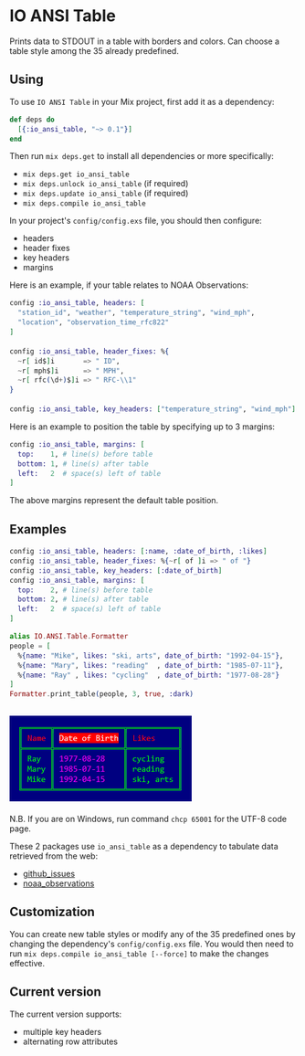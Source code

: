 
# IO ANSI Table

Prints data to STDOUT in a table with borders and colors.
Can choose a table style among the 35 already predefined.

## Using

To use `IO ANSI Table` in your Mix project, first add it as a dependency:

```elixir
def deps do
  [{:io_ansi_table, "~> 0.1"}]
end
```

Then run `mix deps.get` to install all dependencies or more specifically:

  - `mix deps.get io_ansi_table`
  - `mix deps.unlock io_ansi_table` (if required)
  - `mix deps.update io_ansi_table` (if required)
  - `mix deps.compile io_ansi_table`

In your project's `config/config.exs` file, you should then configure:

  - headers
  - header fixes
  - key headers
  - margins

Here is an example, if your table relates to NOAA Observations:

```elixir
config :io_ansi_table, headers: [
  "station_id", "weather", "temperature_string", "wind_mph",
  "location", "observation_time_rfc822"
]

config :io_ansi_table, header_fixes: %{
  ~r[ id$]i       => " ID",
  ~r[ mph$]i      => " MPH",
  ~r[ rfc(\d+)$]i => " RFC-\\1"
}

config :io_ansi_table, key_headers: ["temperature_string", "wind_mph"]
```

Here is an example to position the table by specifying up to 3 margins:

```elixir
config :io_ansi_table, margins: [
  top:    1, # line(s) before table
  bottom: 1, # line(s) after table
  left:   2  # space(s) left of table
]
```

The above margins represent the default table position.

## Examples

```elixir
config :io_ansi_table, headers: [:name, :date_of_birth, :likes]
config :io_ansi_table, header_fixes: %{~r[ of ]i => " of "}
config :io_ansi_table, key_headers: [:date_of_birth]
config :io_ansi_table, margins: [
  top:    2, # line(s) before table
  bottom: 2, # line(s) after table
  left:   2  # space(s) left of table
]
```

```elixir
alias IO.ANSI.Table.Formatter
people = [
  %{name: "Mike", likes: "ski, arts", date_of_birth: "1992-04-15"},
  %{name: "Mary", likes: "reading"  , date_of_birth: "1985-07-11"},
  %{name: "Ray" , likes: "cycling"  , date_of_birth: "1977-08-28"}
]
Formatter.print_table(people, 3, true, :dark)
```
## ![print_table_people](images/print_table_people.png)

N.B. If you are on Windows, run command `chcp 65001` for the UTF-8 code page.

These 2 packages use `io_ansi_table` as a dependency to tabulate data retrieved from the web:
  - [github_issues](https://hex.pm/packages/github_issues)
  - [noaa_observations](https://hex.pm/packages/noaa_observations)

## Customization

You can create new table styles or modify any of the 35 predefined ones
by changing the dependency's `config/config.exs` file. You would then need to
run `mix deps.compile io_ansi_table [--force]` to make the changes effective.

## Current version

The current version supports:

  - multiple key headers
  - alternating row attributes
